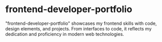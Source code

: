 # frontend-developer-portfolio
"frontend-developer-portfolio" showcases my frontend skills with code, design elements, and projects. From interfaces to code, it reflects my dedication and proficiency in modern web technologies.
